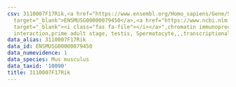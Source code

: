 ```yaml
---
csv: 3110007F17Rik,<a href="https://www.ensembl.org/Homo_sapiens/Gene/Summary?db=core;g=ENSMUSG00000079450"
  target="_blank">ENSMUSG00000079450</a>,<a href="https://www.ncbi.nlm.nih.gov/pubmed/25450459"
  target="_blank"><i class="fas fa-file"></i></a>",chromatin immunoprecipitation assay,direct
  interaction,prime adult stage, testis, Spermatocyte,,,transcriptional regulation,
data_alias: 3110007F17Rik
data_id: ENSMUSG00000079450
data_numevidence: 1
data_species: Mus musculus
data_taxid: '10090'
title: 3110007F17Rik
---
```

